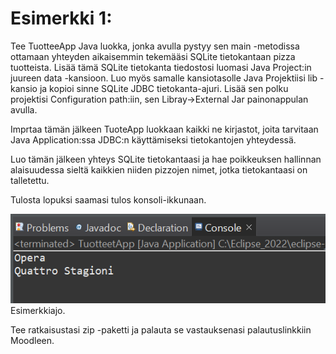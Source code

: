 # Esimerkki 1:
Tee TuotteeApp Java luokka, jonka avulla pystyy sen main -metodissa ottamaan yhteyden aikaisemmin tekemääsi SQLite tietokantaan pizza tuotteista. Lisää tämä SQLite tietokanta tiedostosi luomasi Java Project:in juureen data -kansioon. Luo myös samalle kansiotasolle Java Projektiisi lib -kansio ja kopioi sinne SQLite JDBC tietokanta-ajuri. Lisää sen polku projektisi Configuration path:iin, sen Libray->External Jar painonappulan avulla.

Imprtaa tämän jälkeen TuoteApp luokkaan kaikki ne kirjastot, joita tarvitaan Java Application:ssa JDBC:n käyttämiseksi tietokantojen yhteydessä.

Luo tämän jälkeen yhteys SQLite tietokantaasi ja hae poikkeuksen hallinnan alaisuudessa sieltä kaikkien niiden pizzojen nimet, jotka tietokantaasi on talletettu.

Tulosta lopuksi saamasi tulos konsoli-ikkunaan.


![Esimerkkiajo](./Kuva_01.PNG)<br>
Esimerkkiajo.


Tee ratkaisustasi zip -paketti ja palauta se vastauksenasi palautuslinkkiin Moodleen.
